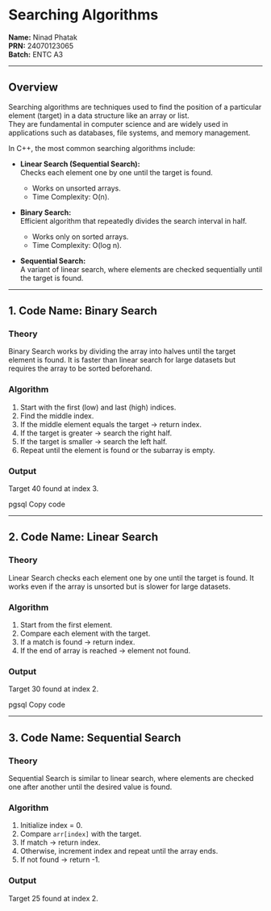# Searching Algorithms  

**Name:** Ninad Phatak  
**PRN:** 24070123065  
**Batch:** ENTC A3  

---

## Overview  

Searching algorithms are techniques used to find the position of a particular element (target) in a data structure like an array or list.  
They are fundamental in computer science and are widely used in applications such as databases, file systems, and memory management.  

In C++, the most common searching algorithms include:  

- **Linear Search (Sequential Search):**  
  Checks each element one by one until the target is found.  
  - Works on unsorted arrays.  
  - Time Complexity: O(n).  

- **Binary Search:**  
  Efficient algorithm that repeatedly divides the search interval in half.  
  - Works only on sorted arrays.  
  - Time Complexity: O(log n).  

- **Sequential Search:**  
  A variant of linear search, where elements are checked sequentially until the target is found.  

---

## 1. Code Name: Binary Search  

### Theory  
Binary Search works by dividing the array into halves until the target element is found. It is faster than linear search for large datasets but requires the array to be sorted beforehand.  

### Algorithm  
1. Start with the first (low) and last (high) indices.  
2. Find the middle index.  
3. If the middle element equals the target → return index.  
4. If the target is greater → search the right half.  
5. If the target is smaller → search the left half.  
6. Repeat until the element is found or the subarray is empty.  

### Output  
Target 40 found at index 3.

pgsql
Copy code

---

## 2. Code Name: Linear Search  

### Theory  
Linear Search checks each element one by one until the target is found. It works even if the array is unsorted but is slower for large datasets.  

### Algorithm  
1. Start from the first element.  
2. Compare each element with the target.  
3. If a match is found → return index.  
4. If the end of array is reached → element not found.  

### Output  
Target 30 found at index 2.

pgsql
Copy code

---

## 3. Code Name: Sequential Search  

### Theory  
Sequential Search is similar to linear search, where elements are checked one after another until the desired value is found.  

### Algorithm  
1. Initialize index = 0.  
2. Compare `arr[index]` with the target.  
3. If match → return index.  
4. Otherwise, increment index and repeat until the array ends.  
5. If not found → return -1.  

### Output  
Target 25 found at index 2.
